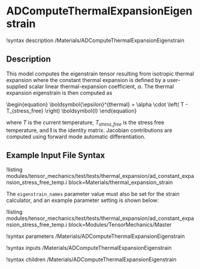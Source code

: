 # ADComputeThermalExpansionEigenstrain

!syntax description /Materials/ADComputeThermalExpansionEigenstrain

## Description

This model computes the eigenstrain tensor resulting from isotropic thermal
expansion where the constant thermal expansion is defined by a user-supplied
scalar linear thermal-expansion coefficient, $\alpha$. The thermal expansion
eigenstrain is then computed as

\begin{equation}
\boldsymbol{\epsilon}^{thermal} = \alpha \cdot \left( T - T_{stress\_free} \right) \boldsymbol{I}
\end{equation}

where $T$ is the current temperature, $T_{stress\_free}$ is the stress free
temperature, and $\boldsymbol{I}$ is the identity matrix. Jacobian contributions
are computed using forward mode automatic differentiation.

## Example Input File Syntax

!listing modules/tensor_mechanics/test/tests/thermal_expansion/ad_constant_expansion_stress_free_temp.i block=Materials/thermal_expansion_strain

The `eigenstrain_names` parameter value must also be set for the strain
calculator, and an example parameter setting is shown below:

!listing modules/tensor_mechanics/test/tests/thermal_expansion/ad_constant_expansion_stress_free_temp.i block=Modules/TensorMechanics/Master

!syntax parameters /Materials/ADComputeThermalExpansionEigenstrain

!syntax inputs /Materials/ADComputeThermalExpansionEigenstrain

!syntax children /Materials/ADComputeThermalExpansionEigenstrain
